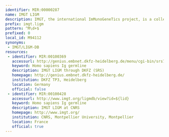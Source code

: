 ```yaml
---
identifier: MIR:00000287
name: IMGT LIGM
description: IMGT, the international ImMunoGeneTics project, is a collection of high-quality integrated databases specialising in Immunoglobulins, T cell receptors and the Major Histocompatibility Complex (MHC) of all vertebrate species. IMGT/LIGM is a comprehensive database of fully annotated sequences of Immunoglobulins and T cell receptors from human and other vertebrates.
prefix: imgt.ligm
pattern: ^M\d+$
prefixed: 0
local_id: M94112
synonyms:
 - IMGT/LIGM-DB
resources:
 - identifier: MIR:00100369
   accessurl: http://genius.embnet.dkfz-heidelberg.de/menu/cgi-bin/srs7.1.3.1/wgetz?-id+4ktAl1fNMTA+-e+[IMGT:'${lid}']
   keyword: Homo sapiens Ig germline
   description: IMGT LIGM through DKFZ (SRS)
   homepage: http://genius.embnet.dkfz-heidelberg.de/
   institution: DKFZ TP3, Heidelberg
   location: Germany
   official: false
 - identifier: MIR:00100428
   accessurl: http://www.imgt.org/ligmdb/view?id=${lid}
   keyword: Homo sapiens Ig germline
   description: IMGT LIGM at CNRS
   homepage: http://www.imgt.org/
   institution: CNRS, Montpellier University, Montpellier
   location: France
   official: true
---
```

